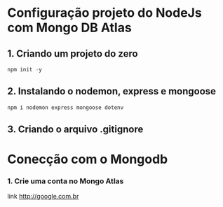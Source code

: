 # Configuração projeto do NodeJs com Mongo DB Atlas

## 1. Criando um projeto do zero
```js
npm init -y
```
## 2. Instalando o nodemon, express e mongoose

```js
npm i nodemon express mongoose dotenv
```
## 3. Criando o arquivo .gitignore


# Conecção com o Mongodb

### 1. Crie uma conta no Mongo Atlas
link http://google.com.br

